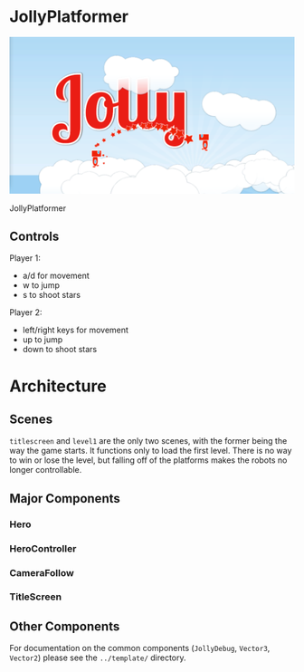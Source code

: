 JollyPlatformer
===============

![JollyPlatformer](./jollyplatformerpreview.png?raw=true)

JollyPlatformer


Controls
--------

Player 1:

 * a/d for movement
 * w to jump
 * s to shoot stars

Player 2:
 * left/right keys for movement
 * up to jump
 * down to shoot stars


# Architecture

## Scenes

`titlescreen` and `level1` are the only two scenes, with the former being the way the game starts.
It functions only to load the first level. There is no way to win or lose the level, but falling
off of the platforms makes the robots no longer controllable.

## Major Components

### Hero

### HeroController

### CameraFollow

### TitleScreen

## Other Components

For documentation on the common components (`JollyDebug`, `Vector3`, `Vector2`) please see
the `../template/` directory.


